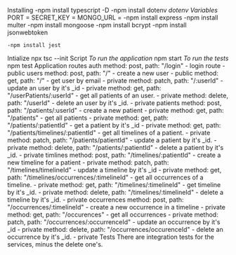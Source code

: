 Installing
    -npm install typescript -D
    -npm install dotenv
        *dotenv Variables*
        PORT = 
        SECRET_KEY = 
        MONGO_URL = 
    -npm install express
    -npm install multer
    -npm install mongoose
    -npm install bcrypt
    -npm install jsonwebtoken

    -npm install jest 

Intialize
    npx tsc --init
Script
    *To run the application*
    npm start
    *To run the tests*
    npm test
Application
    routes
        auth
            method: post, path: "/login" - login route - public
        users
            method: post, path: "/" - create a new user - public
            method: get, path: "/" - get user by email - private
            method: patch, path: "/:userId" - update an user by it's _id - private
            method: get, path: "/userPatients/:userId" - get all patients of an user. - private
            method: delete, path: "/userId" - delete an user by it's _id. - private
        patients
            method: post, path: "/patients/:userId" - create a new patient - private
            method: get, path: "/patients" - get all patients - private
            method: get, path: "/patients/:patientId" - get a patient by it's _id - private
            method: get, path: "/patients/timelines/:patientId" - get all timelines of a patient. - private
            method: patch, path: "/patients/patientId" - update a patient by it's _id. - private
            method: delete, path: "/patients/:patientId" - delete a patient by it's _id. - private
        timlines
            method: post, path: "/timelines/:patientId" - create a new timeline for a patient - private
            method: patch, path: "/timelines/timelineId" - update a timeline by it's _id - private
            method: get, path: "/timelines/occurrences/:timelineId" - get all occurrences of a timeline. - private
            method: get, path: "/timelines/:timelineId" - get timeline by it's _id. - private
            method: delete, path: "/timelines/:timelineId" - delete a timeline by it's _id. - private
        occurrences
            method: post, path: "/occurrences/:timelineId" - create a new occurrence in a timeline - private
            method: get, path: "/occurences" - get all occurrences - private
            method: patch, path: "/occurrences/:occurrenceId" - update an occurrence by it's _id - private
            method: delete, path: "/occurrences/occurenceId" - delete an occurrence by it's _id. - private
Tests
    There are integration tests for the services, minus the delete one's.